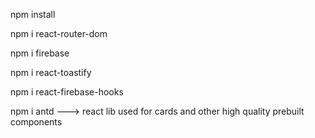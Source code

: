 npm install

npm i react-router-dom

npm i firebase

npm i react-toastify

npm i react-firebase-hooks

npm i antd ---> react lib used for cards and other high quality prebuilt components
